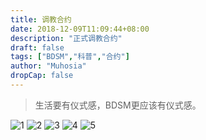 ```yaml
---
title: 调教合约
date: 2018-12-09T11:09:44+08:00
description: "正式调教合约"
draft: false
tags: ["BDSM","科普","合约"]
author: "Muhosia"
dropCap: false
---
```



> 生活要有仪式感，BDSM更应该有仪式感。

<!--more-->

![1](https://monsterdradky-blog-image.oss-cn-qingdao.aliyuncs.com/1.jpg)
![2](https://monsterdradky-blog-image.oss-cn-qingdao.aliyuncs.com/2.jpg)
![3](https://monsterdradky-blog-image.oss-cn-qingdao.aliyuncs.com/3.jpg)
![4](https://monsterdradky-blog-image.oss-cn-qingdao.aliyuncs.com/4.jpg)
![5](https://monsterdradky-blog-image.oss-cn-qingdao.aliyuncs.com/5.jpg)
